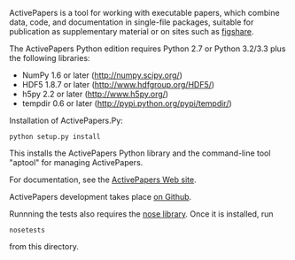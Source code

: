 ActivePapers is a tool for working with executable papers, which
combine data, code, and documentation in single-file packages,
suitable for publication as supplementary material or on sites such as
[figshare](http://figshare.com).

The ActivePapers Python edition requires Python 2.7 or Python 3.2/3.3
plus the following libraries:

  - NumPy 1.6 or later (http://numpy.scipy.org/)
  - HDF5 1.8.7 or later (http://www.hdfgroup.org/HDF5/)
  - h5py 2.2 or later (http://www.h5py.org/)
  - tempdir 0.6 or later (http://pypi.python.org/pypi/tempdir/)

Installation of ActivePapers.Py:

    python setup.py install

This installs the ActivePapers Python library and
the command-line tool "aptool" for managing
ActivePapers.

For documentation, see the
[ActivePapers Web site](http://www.activepapers.org/python-edition/).

ActivePapers development takes place
[on Github](http://github.com/activepapers/activepapers-python).

Runnning the tests also requires the
[nose library](http://pypi.python.org/pypi/nose/).
Once it is installed, run

    nosetests

from this directory.
